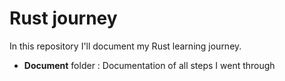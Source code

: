 # Rust journey

In this repository I'll document my Rust learning journey.
- **Document** folder : Documentation of all steps I went through 
